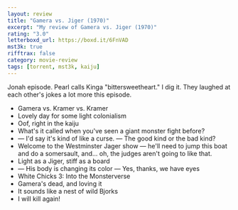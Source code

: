 ```yaml
---
layout: review
title: "Gamera vs. Jiger (1970)"
excerpt: "My review of Gamera vs. Jiger (1970)"
rating: "3.0"
letterboxd_url: https://boxd.it/6FnVAD
mst3k: true
rifftrax: false
category: movie-review
tags: [torrent, mst3k, kaiju]
---
```


Jonah episode. Pearl calls Kinga "bittersweetheart." I dig it. They laughed at each other's jokes a lot more this episode.

- Gamera vs. Kramer vs. Kramer
- Lovely day for some light colonialism
- Oof, right in the kaiju
- What's it called when you've seen a giant monster fight before?
- — I'd say it's kind of like a curse. — The good kind or the bad kind?
- Welcome to the Westminster Jager show — he'll need to jump this boat and do a somersault, and... oh, the judges aren't going to like that.
- Light as a Jiger, stiff as a board
- — His body is changing its color — Yes, thanks, we have eyes
- White Chicks 3: Into the Monsterverse
- Gamera's dead, and loving it
- It sounds like a nest of wild Bjorks
- I will kill again!
